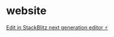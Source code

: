 # website

[Edit in StackBlitz next generation editor ⚡️](https://stackblitz.com/~/github.com/griffinwings/website)
